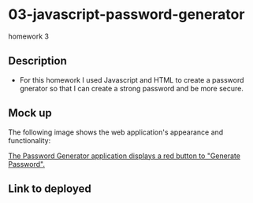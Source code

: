 # 03-javascript-password-generator
homework 3 

## Description

* For this homework I used Javascript and HTML to create a password gnerator so that I can create a strong password and be more secure. 

## Mock up

The following image shows the web application's appearance and functionality:

[The Password Generator application displays a red button to "Generate Password".](./Assets/03-javascript-homework-demo.png)

## Link to deployed